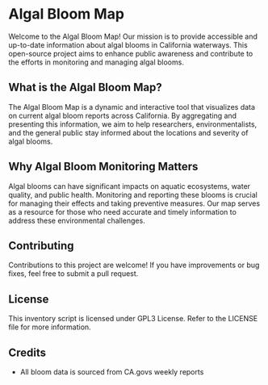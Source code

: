 # Algal Bloom Map

Welcome to the Algal Bloom Map! Our mission is to provide accessible and up-to-date information about algal blooms in California waterways. This open-source project aims to enhance public awareness and contribute to the efforts in monitoring and managing algal blooms.

## What is the Algal Bloom Map?
The Algal Bloom Map is a dynamic and interactive tool that visualizes data on current algal bloom reports across California. By aggregating and presenting this information, we aim to help researchers, environmentalists, and the general public stay informed about the locations and severity of algal blooms.

## Why Algal Bloom Monitoring Matters
Algal blooms can have significant impacts on aquatic ecosystems, water quality, and public health. Monitoring and reporting these blooms is crucial for managing their effects and taking preventive measures. Our map serves as a resource for those who need accurate and timely information to address these environmental challenges.

## Contributing

Contributions to this project are welcome! If you have improvements or bug fixes, feel free to submit a pull request.

## License

This inventory script is licensed under GPL3 License. Refer to the LICENSE file for more information.

## Credits

- All bloom data is sourced from CA.govs weekly reports

